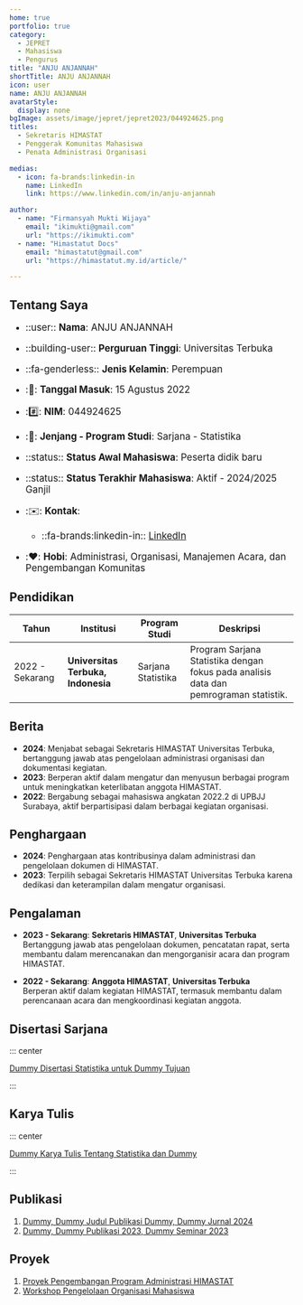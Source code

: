 ```yaml
---
home: true
portfolio: true
category:
  - JEPRET
  - Mahasiswa
  - Pengurus
title: "ANJU ANJANNAH"
shortTitle: ANJU ANJANNAH
icon: user
name: ANJU ANJANNAH
avatarStyle:
  display: none
bgImage: assets/image/jepret/jepret2023/044924625.png
titles:
  - Sekretaris HIMASTAT
  - Penggerak Komunitas Mahasiswa
  - Penata Administrasi Organisasi

medias:
  - icon: fa-brands:linkedin-in
    name: LinkedIn
    link: https://www.linkedin.com/in/anju-anjannah

author:
  - name: "Firmansyah Mukti Wijaya"
    email: "ikimukti@gmail.com"
    url: "https://ikimukti.com"
  - name: "Himastatut Docs"
    email: "himastatut@gmail.com"
    url: "https://himastatut.my.id/article/"

---
```


## Tentang Saya

<div style="font-size: 1.2em">

- ::user:: **Nama**: ANJU ANJANNAH
- ::building-user:: **Perguruan Tinggi**: Universitas Terbuka
- ::fa-genderless:: **Jenis Kelamin**: Perempuan
- ::calendar:: **Tanggal Masuk**: 15 Agustus 2022
- ::hash:: **NIM**: 044924625
- ::book:: **Jenjang - Program Studi**: Sarjana - Statistika
- ::status:: **Status Awal Mahasiswa**: Peserta didik baru
- ::status:: **Status Terakhir Mahasiswa**: Aktif - 2024/2025 Ganjil
- ::envelope:: **Kontak**:
  - ::fa-brands:linkedin-in:: [LinkedIn](https://www.linkedin.com/in/anju-anjannah)

- ::heart:: **Hobi**: Administrasi, Organisasi, Manajemen Acara, dan Pengembangan Komunitas

</div>

## Pendidikan

| Tahun       | Institusi                        | Program Studi           | Deskripsi                                                               |
|-------------|-----------------------------------|-------------------------|-------------------------------------------------------------------------|
| 2022 - Sekarang | **Universitas Terbuka, Indonesia** | Sarjana Statistika       | Program Sarjana Statistika dengan fokus pada analisis data dan pemrograman statistik. |

## Berita

- **2024**: Menjabat sebagai Sekretaris HIMASTAT Universitas Terbuka, bertanggung jawab atas pengelolaan administrasi organisasi dan dokumentasi kegiatan.
- **2023**: Berperan aktif dalam mengatur dan menyusun berbagai program untuk meningkatkan keterlibatan anggota HIMASTAT.
- **2022**: Bergabung sebagai mahasiswa angkatan 2022.2 di UPBJJ Surabaya, aktif berpartisipasi dalam berbagai kegiatan organisasi.

## Penghargaan

- **2024**: Penghargaan atas kontribusinya dalam administrasi dan pengelolaan dokumen di HIMASTAT.
- **2023**: Terpilih sebagai Sekretaris HIMASTAT Universitas Terbuka karena dedikasi dan keterampilan dalam mengatur organisasi.

## Pengalaman

- **2023 - Sekarang**: **Sekretaris HIMASTAT**, **Universitas Terbuka**  
  Bertanggung jawab atas pengelolaan dokumen, pencatatan rapat, serta membantu dalam merencanakan dan mengorganisir acara dan program HIMASTAT.

- **2022 - Sekarang**: **Anggota HIMASTAT**, **Universitas Terbuka**  
  Berperan aktif dalam kegiatan HIMASTAT, termasuk membantu dalam perencanaan acara dan mengkoordinasi kegiatan anggota.

## Disertasi Sarjana

::: center

[Dummy Disertasi Statistika untuk Dummy Tujuan](mhs-044924625.md)

:::

## Karya Tulis

::: center

[Dummy Karya Tulis Tentang Statistika dan Dummy](mhs-044924625.md)

:::

## Publikasi

1. [Dummy, Dummy Judul Publikasi Dummy, Dummy Jurnal 2024](https://dummy-jurnal.example.com)
2. [Dummy, Dummy Publikasi 2023, Dummy Seminar 2023](https://dummy-seminar.example.com)

## Proyek

1. [Proyek Pengembangan Program Administrasi HIMASTAT](https://dummy-proyek-hima.example.com)
2. [Workshop Pengelolaan Organisasi Mahasiswa](https://dummy-workshop-leadership.example.com)
